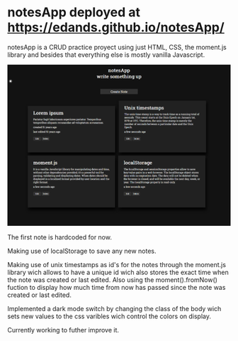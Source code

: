 # notesApp deployed at https://edands.github.io/notesApp/
notesApp is a CRUD practice proyect using just HTML, CSS, the moment.js library and besides that everything else is mostly vanilla Javascript.

![app-screenshot](https://raw.githubusercontent.com/Edands/notesApp/master/resources/Screenshot_2021-01-20%20Notes%20App.png)

The first note is hardcoded for now. 

Making use of localStorage to save any new notes.

Making use of unix timestamps as id's for the notes through the moment.js library wich allows to have a unique id wich also stores the exact time when the note was created or last edited.
Also using the moment().fromNow() fuction to display how much time from now has passed since the note was created or last edited.

Implemented a dark mode switch by changing the class of the body wich sets new values to the css varibles wich control the colors on display. 

Currently working to futher improve it.
